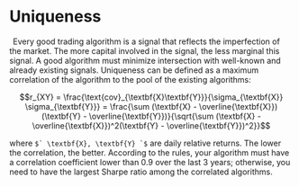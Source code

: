 # Uniqueness

  Every good trading algorithm is a signal that reflects the imperfection of the market. The more capital involved in the signal, the less marginal this signal. A good algorithm must minimize intersection with well-known and already existing signals. Uniqueness can be defined as a maximum correlation of the algorithm to the pool of the existing algorithms: 

```math
r_{XY} = \frac{\text{cov}_{\textbf{X}\textbf{Y}}}{\sigma_{\textbf{X}} \sigma_{\textbf{Y}}} = \frac{\sum (\textbf{X} - \overline{\textbf{X}})(\textbf{Y} - \overline{\textbf{Y}})}{\sqrt{\sum (\textbf{X} - \overline{\textbf{X}})^2(\textbf{Y} - \overline{\textbf{Y}})^2}}
```

where ``$` \textbf{X}, \textbf{Y} `$`` are daily relative returns. The lower the correlation, the better. According to the rules, your algorithm must have a correlation coefficient lower than 0.9 over the last 3 years; otherwise, you need to have the largest Sharpe ratio among the correlated algorithms.